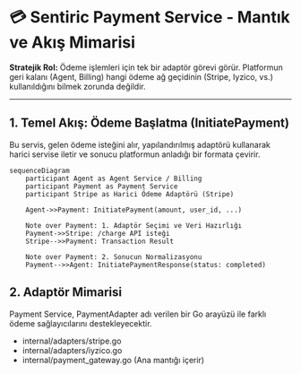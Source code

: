 # 💳 Sentiric Payment Service - Mantık ve Akış Mimarisi

**Stratejik Rol:** Ödeme işlemleri için tek bir adaptör görevi görür. Platformun geri kalanı (Agent, Billing) hangi ödeme ağ geçidinin (Stripe, Iyzico, vs.) kullanıldığını bilmek zorunda değildir.

---

## 1. Temel Akış: Ödeme Başlatma (InitiatePayment)

Bu servis, gelen ödeme isteğini alır, yapılandırılmış adaptörü kullanarak harici servise iletir ve sonucu platformun anladığı bir formata çevirir.

```mermaid
sequenceDiagram
    participant Agent as Agent Service / Billing
    participant Payment as Payment Service
    participant Stripe as Harici Ödeme Adaptörü (Stripe)

    Agent->>Payment: InitiatePayment(amount, user_id, ...)
    
    Note over Payment: 1. Adaptör Seçimi ve Veri Hazırlığı
    Payment->>Stripe: /charge API isteği
    Stripe-->>Payment: Transaction Result
    
    Note over Payment: 2. Sonucun Normalizasyonu
    Payment-->>Agent: InitiatePaymentResponse(status: completed)
```

## 2. Adaptör Mimarisi

Payment Service, PaymentAdapter adı verilen bir Go arayüzü ile farklı ödeme sağlayıcılarını destekleyecektir.
* internal/adapters/stripe.go
* internal/adapters/iyzico.go
* internal/payment_gateway.go (Ana mantığı içerir)
